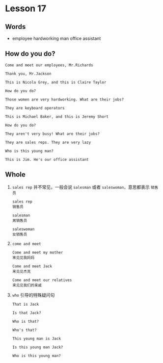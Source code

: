 # Lesson 17

## Words

- employee hardworking man office assistant

## How do you do?

```
Come and meet our employees, Mr.Richards

Thank you, Mr.Jackson

This is Nicola Grey, and this is Claire Taylor

How do you do?

Those women are very hardworking. What are their jobs?

They are keyboard operators

This is Michael Baker, and this is Jeremy Short

How do you do?

They aren't very busy! What are their jobs?

They are sales reps. They are very lazy

Who is this young man?

This is Jim. He's our office assistant
```

## Whole

1. `sales rep` 并不常见，一般会说 `salesman` 或者 `saleswoman`，意思都表示 `销售员`

   ```
   sales rep
   销售员

   salesman
   男销售员

   saleswoman
   女销售员
   ```

2. `come and meet`

   ```
   Come and meet my mother
   来见见我妈妈

   Come and meet Jack
   来见见杰克

   Come and meet our relatives
   来见见我们的亲戚
   ```

3. `who` 引导的特殊疑问句

   ```
   That is Jack

   Is that Jack?

   Who is that?

   Who's that?

   This young man is Jack

   Is this young man Jack?

   Who is this young man?
   ```
